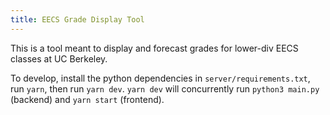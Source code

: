 ```yaml
---
title: EECS Grade Display Tool
---
```



This is a tool meant to display and forecast grades for lower-div EECS classes at UC Berkeley.

To develop, install the python dependencies in `server/requirements.txt`, run `yarn`, then run `yarn dev`. `yarn dev` will concurrently run `python3 main.py` (backend) and `yarn start` (frontend).
